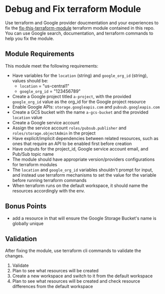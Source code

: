 # Debug and Fix terraform Module

Use terraform and Google provider doucmentation and your experiences to fix the [fix-this-terraform-module](./fix-this-terraform-module/) terraform module contained in this repo. You can use Google search, documentation, and terraform commands to help you fix the module.

## Module Requirements

This module meet the following requirements:

- Have variables for the `location` (string) and `google_org_id` (string), values should be:
  - `location` = "us-central1"
  - `google_org_id` = "123456789"
- Create a Google project titled `a-project`, with the provided `google_org_id` value as the org_id for the Google project resource
- Enable Google APIs: `storage.googleapis.com` and `pubsub.googleapis.com`
- Create a GCS bucket with the name `a-gcs-bucket` and the provided `location` value
- Create a Google service account
- Assign the service account `roles/pubsub.publisher` and `roles/storage.objectAdmin` in the project
- Have explicit/implicit dependencies between related resources, such as ones that require an API to be enabled first before creation
- Have outputs for the project_id, Google service account email, and Pub/Sub topic name
- The module should have appropriate version/providers configurations for terraform modules
- The `location` and  `google_org_id` variables shouldn't prompt for input, and instead use terraform mechanisms to set the value for the variable before running terraform commands
- When terraform runs on the default workspace, it should name the resources accordingly with the env. 

## Bonus Points

 - add a resource in that will ensure the Google Storage Bucket's name is globally unique

## Validation

After fixing the module, use terraform cli commands to validate the changes.

1. Validate
2. Plan to see what resources will be created
3. Create a new workspace and switch to it from the default workspace
4. Plan to see what resources will be created and check resource differences from the default workspace
